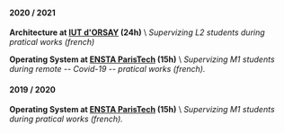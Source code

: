 #### 2020 / 2021

**Architecture at [IUT d'ORSAY](https://www.iut-orsay.universite-paris-saclay.fr/) (24h)** \\
*Supervizing L2 students during pratical works (french)*

**Operating System at [ENSTA ParisTech](https://www.ensta-paristech.fr/) (15h)** \\
*Supervizing M1 students during remote -- Covid-19 -- pratical works (french).*

#### 2019 / 2020

**Operating System at [ENSTA ParisTech](https://www.ensta-paristech.fr/) (15h)** \\
*Supervizing M1 students during pratical works (french).*

